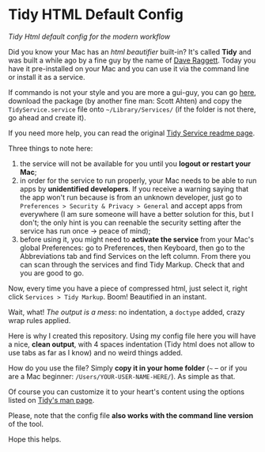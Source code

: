 Tidy HTML Default Config
========================

*Tidy Html default config for the modern workflow*

Did you know your Mac has an *html beautifier* built-in? It's called **Tidy** and was built a while ago by a fine guy by the name of [Dave Raggett](http://en.wikipedia.org/wiki/Dave_Raggett). Today you have it pre-installed on your Mac and you can use it via the command line or install it as a service.

If commando is not your style and you are more a gui-guy, you can go [here](http://www.pixelfreak.net/tidy_service/), download the package (by another fine man: Scott Ahten) and copy the `TidyService.service` file onto `~/Library/Services/` (if the folder is not there, go ahead and create it).

If you need more help, you can read the original [Tidy Service readme page](http://www.pixelfreak.net/tidy_service/readme.html).

Three things to note here:

1. the service will not be available for you until you **logout or restart your Mac**;
2. in order for the service to run properly, your Mac needs to be able to run apps by **unidentified developers**. If you receive a warning saying that the app won't run because is from an unknown developer, just go to `Preferences > Security & Privacy > General` and accept apps from everywhere (I am sure someone will have a better solution for this, but I don't; the only hint is you can reenable the security setting after the service has run once -> peace of mind);
3. before using it, you might need to **activate the service** from your Mac's global Preferences: go to Preferences, then Keyboard, then go to the Abbreviations tab and find Services on the left column. From there you can scan through the services and find Tidy Markup. Check that and you are good to go.

Now, every time you have a piece of compressed html, just select it, right click `Services > Tidy Markup`. Boom! Beautified in an instant.

Wait, what! *The output is a mess*: no indentation, a `doctype` added, crazy wrap rules applied.

Here is why I created this repository. Using my config file here you will have a nice, **clean output**, with 4 spaces indentation (Tidy html does not allow to use tabs as far as I know) and no weird things added.

How do you use the file? Simply **copy it in your home folder** (`~` – or if you are a Mac beginner: `/Users/YOUR-USER-NAME-HERE/`). As simple as that.

Of course you can customize it to your heart's content using the options listed on [Tidy's man page](http://tidy.sourceforge.net/docs/tidy_man.html).

Please, note that the config file **also works with the command line version** of the tool.

Hope this helps.
